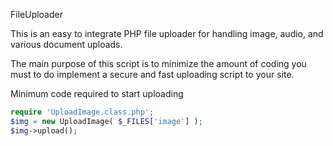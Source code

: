 FileUploader

This is an easy to integrate PHP file uploader for handling image, audio, and various document uploads.

The main purpose of this script is to minimize the amount of coding you must to do implement a secure and fast uploading script to your site.


Minimum code required to start uploading
```php
require 'UploadImage.class.php';
$img = new UploadImage( $_FILES['image'] );
$img->upload();
```
